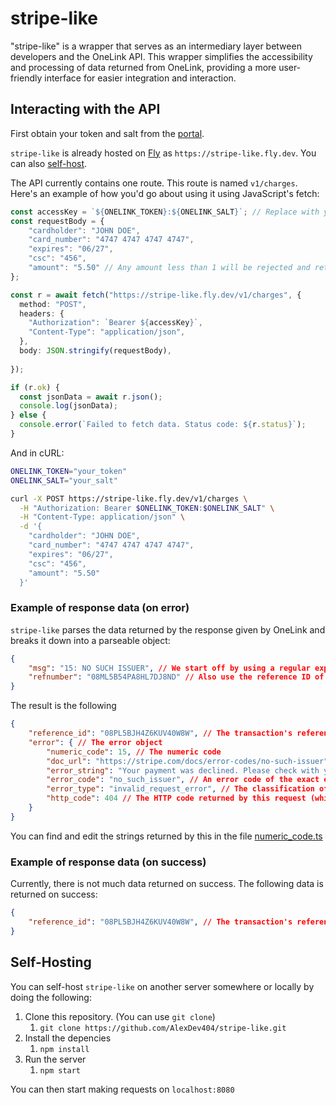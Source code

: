 # stripe-like

"stripe-like" is a wrapper that serves as an intermediary layer between developers and the OneLink API. This wrapper simplifies the accessibility and processing of data returned from OneLink, providing a more user-friendly interface for easier integration and interaction.

## Interacting with the API

First obtain your token and salt from the [portal](https://portal.onelink.bz). 

`stripe-like` is already hosted on [Fly](https://fly.io) as `https://stripe-like.fly.dev`. You can also [self-host](#self-hosting).

The API currently contains one route. This route is named `v1/charges`. Here's an example of how you'd go about using it using JavaScript's fetch:

```ts
const accessKey = `${ONELINK_TOKEN}:${ONELINK_SALT}`; // Replace with your token and salt
const requestBody = {
	"cardholder": "JOHN DOE",
	"card_number": "4747 4747 4747 4747",
	"expires": "06/27",
	"csc": "456",
	"amount": "5.50" // Any amount less than 1 will be rejected and return a HTTP 400
};

const r = await fetch("https://stripe-like.fly.dev/v1/charges", {
  method: "POST",
  headers: {
    "Authorization": `Bearer ${accessKey}`,
    "Content-Type": "application/json",
  },
  body: JSON.stringify(requestBody),
 
});

if (r.ok) {
  const jsonData = await r.json();
  console.log(jsonData);
} else {
  console.error(`Failed to fetch data. Status code: ${r.status}`);
}
```

And in cURL:

```bash
ONELINK_TOKEN="your_token"
ONELINK_SALT="your_salt"

curl -X POST https://stripe-like.fly.dev/v1/charges \
  -H "Authorization: Bearer $ONELINK_TOKEN:$ONELINK_SALT" \
  -H "Content-Type: application/json" \
  -d '{
    "cardholder": "JOHN DOE",
    "card_number": "4747 4747 4747 4747",
    "expires": "06/27",
    "csc": "456",
    "amount": "5.50"
  }'
```

### Example of response data (on error)

`stripe-like` parses the data returned by the response given by OneLink and breaks it down into a parseable object:
```json
{
	"msg": "15: NO SUCH ISSUER", // We start off by using a regular expression to split the number off of the string and match it to a string. We 
	"refnumber": "08ML5B54PA8HL7DJ8ND" // Also use the reference ID of the transaction inside of the object
}
```

The result is the following

```json
{
	"reference_id": "08PL5BJH4Z6KUV40W8W", // The transaction's reference ID
	"error": { // The error object
		"numeric_code": 15, // The numeric code
		"doc_url": "https://stripe.com/docs/error-codes/no-such-issuer", // Supporting documentation on further description of the error
		"error_string": "Your payment was declined. Please check with your bank or use a different card.", // A short/brief description of the error (Which may be used in, say, a frontend or application)
		"error_code": "no_such_issuer", // An error code of the exact error that occured
		"error_type": "invalid_request_error", // The classification of the error type
		"http_code": 404 // The HTTP code returned by this request (which is mirrored from the HTTP status returned in the response itself)
	}
}
```
You can find and edit the strings returned by this in the file [numeric_code.ts](https://github.com/AlexDev404/stripe-like/blob/master/src/api/strings/numeric_code.ts)


### Example of response data (on success)

Currently, there is not much data returned on success. The following data is returned on success:

```json
{
	"reference_id": "08PL5BJH4Z6KUV40W8W", // The transaction's reference ID
}
```

## Self-Hosting

You can self-host `stripe-like` on another server somewhere or locally by doing the following:

1. Clone this repository. (You can use `git clone`)
     1. `git clone https://github.com/AlexDev404/stripe-like.git`
2. Install the depencies
     1. `npm install`
3. Run the server
     1. `npm start`

You can then start making requests on `localhost:8080`

